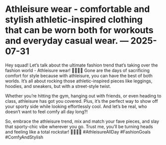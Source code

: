 # Athleisure wear - comfortable and stylish athletic-inspired clothing that can be worn both for workouts and everyday casual wear. — 2025-07-31

Hey squad! Let’s talk about the ultimate fashion trend that’s taking over the fashion world - Athleisure wear! 🙌🏼💪🏼 Gone are the days of sacrificing comfort for style because with athleisure, you can have the best of both worlds. It’s all about rocking those athletic-inspired pieces like leggings, hoodies, and sneakers, but with a street-style twist.

Whether you’re hitting the gym, hanging out with friends, or even heading to class, athleisure has got you covered. Plus, it’s the perfect way to show off your sporty side while looking effortlessly cool. And let’s be real, who doesn’t want to feel comfy all day long?!

So, embrace the athleisure trend, mix and match your fave pieces, and slay that sporty-chic vibe wherever you go. Trust me, you’ll be turning heads and feeling like a total rockstar! 💁🏻‍♀️✨ #AthleisureAllDay #FashionGoals #ComfyAndStylish